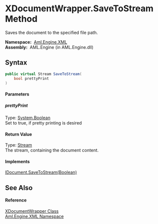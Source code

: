 XDocumentWrapper.SaveToStream Method
====================================
Saves the document to the specified file path.

  **Namespace:**  [Aml.Engine.XML][1]  
  **Assembly:**  AML.Engine (in AML.Engine.dll)

Syntax
------

```csharp
public virtual Stream SaveToStream(
	bool prettyPrint
)
```

#### Parameters

##### *prettyPrint*
Type: [System.Boolean][2]  
Set to true, if pretty printing is desired

#### Return Value
Type: [Stream][3]  
The stream, containing the document content.
#### Implements
[IDocument.SaveToStream(Boolean)][4]  


See Also
--------

#### Reference
[XDocumentWrapper Class][5]  
[Aml.Engine.XML Namespace][1]  

[1]: ../README.md
[2]: https://docs.microsoft.com/dotnet/api/system.boolean
[3]: https://docs.microsoft.com/dotnet/api/system.io.stream
[4]: ../IDocument/SaveToStream.md
[5]: README.md
[6]: https://www.automationml.org
[7]: ../../icons/logoShade.png